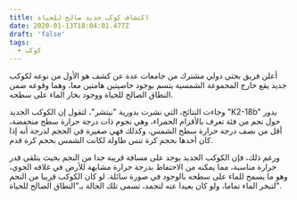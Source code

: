 ```yaml
---
title: اكتشاف كوكب جديد صالح للحياة
date: 2020-01-13T18:04:01.477Z
draft: 'false'
tags:
  - كوكب
---
```

<!--StartFragment-->

أعلن فريق بحثي دولي مشترك من جامعات عدة عن كشف هو الأول من نوعه لكوكب جديد يقع خارج المجموعة الشمسية يتسم بوجود خاصيتين هامتين معا، وهما وقوعه ضمن النطاق الصالح للحياة ووجود بخار الماء على سطحه.

وجاءت النتائج، التي نشرت بدورية "نيتشر"، لتقول إن الكوكب الجديد "K2-18b" يدور حول نجم من فئة تعرف بالأقزام الحمراء، وهي نجوم ذات درجة حرارة سطح منخفضة، أقل من نصف درجة حرارة سطح الشمس، وكذلك فهي صغيرة في الحجم لدرجة أنه إذا كان أحدها بحجم كرة تنس طاولة لكانت الشمس بحجم كرة قدم.

ورغم ذلك، فإن الكوكب الجديد يوجد على مسافة قريبة جدا من النجم بحيث يتلقى قدر حرارة مناسبة، مما يمكنه من الاحتفاظ بدرجة حرارة مشابهة للأرض في غلافه الجوي، وهو ما يسمح للماء على سطحه بالوجود في صورة سائلة. لو كان الكوكب قريبا من النجم لتبخر الماء تماما، ولو كان بعيدا عنه لتجمد، تسمى تلك الحالة بـ"النطاق الصالح للحياة".

<!--EndFragment-->
